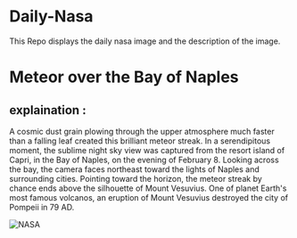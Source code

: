 # Daily-Nasa

This Repo displays the daily nasa image and the description of the image.

<!--NASA-->
# Meteor over the Bay of Naples
## explaination :

A cosmic dust grain plowing through the upper atmosphere much faster than a falling leaf created this brilliant meteor streak. In a serendipitous moment, the sublime night sky view was captured from the resort island of Capri, in the Bay of Naples, on the evening of February 8. Looking across the bay, the camera faces northeast toward the lights of Naples and surrounding cities. Pointing toward the horizon, the meteor streak by chance ends above the silhouette of Mount Vesuvius. One of planet Earth's most famous volcanos, an eruption of Mount Vesuvius destroyed the city of Pompeii in 79 AD.

![NASA](https://apod.nasa.gov/apod/image/2402/MeteorBayofNaples_V2_1024.jpg)
<!--/NASA-->